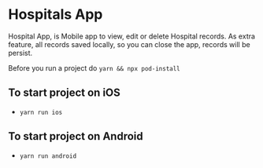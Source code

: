 # Hospitals App
   Hospital App, is Mobile app to view, edit or delete Hospital records. 
   As extra feature, all records saved locally, so you can close the app, records will be persist. 

Before you run a project do `yarn && npx pod-install`

## To start project on iOS 
  -   `yarn run ios`
## To start project on Android
  - `yarn run android`


